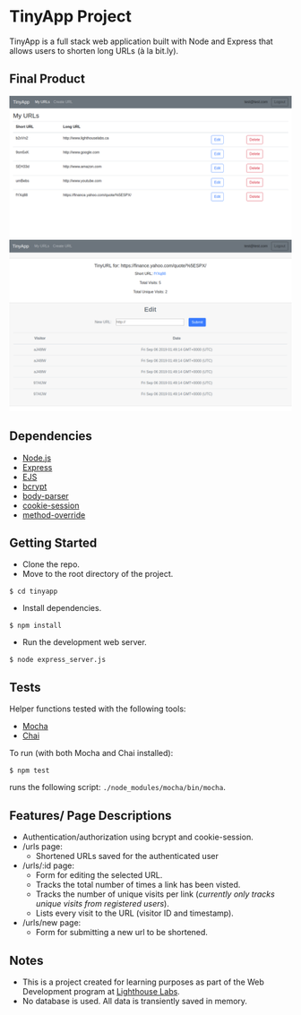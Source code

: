# TinyApp Project

TinyApp is a full stack web application built with Node and Express that allows users to shorten long URLs (à la bit.ly).

## Final Product

!["urls landing page"](https://github.com/anthonykao10/tinyapp/blob/master/docs/urls-index.png?raw=true)
!["screenshot description"](https://github.com/anthonykao10/tinyapp/blob/master/docs/edit.png?raw=true)

## Dependencies

- [Node.js](https://nodejs.org/en/)
- [Express](https://expressjs.com/)
- [EJS](https://ejs.co/)
- [bcrypt](https://github.com/kelektiv/node.bcrypt.js)
- [body-parser](https://github.com/expressjs/body-parser)
- [cookie-session](https://github.com/expressjs/cookie-session)
- [method-override](https://github.com/expressjs/method-override)

## Getting Started

- Clone the repo.
- Move to the root directory of the project.
```
$ cd tinyapp
```
- Install dependencies.
```
$ npm install
```
- Run the development web server.
```
$ node express_server.js
```

## Tests
Helper functions tested with the following tools:
  - [Mocha](https://mochajs.org/)
  - [Chai](https://www.chaijs.com/)

To run (with both Mocha and Chai installed): 
```
$ npm test
```
runs the following script: `./node_modules/mocha/bin/mocha`.


## Features/ Page Descriptions
- Authentication/authorization using bcrypt and cookie-session.
- /urls page:
  - Shortened URLs saved for the authenticated user
- /urls/:id page:
  - Form for editing the selected URL.
  - Tracks the total number of times a link has been visted.
  - Tracks the number of unique visits per link (*currently only tracks unique visits from registered users*).
  - Lists every visit to the URL (visitor ID and timestamp).
- /urls/new page:
  - Form for submitting a new url to be shortened.

## Notes
- This is a project created for learning purposes as part of the Web Development program at [Lighthouse Labs](https://www.lighthouselabs.ca/web-bootcamp).
- No database is used. All data is transiently saved in memory.